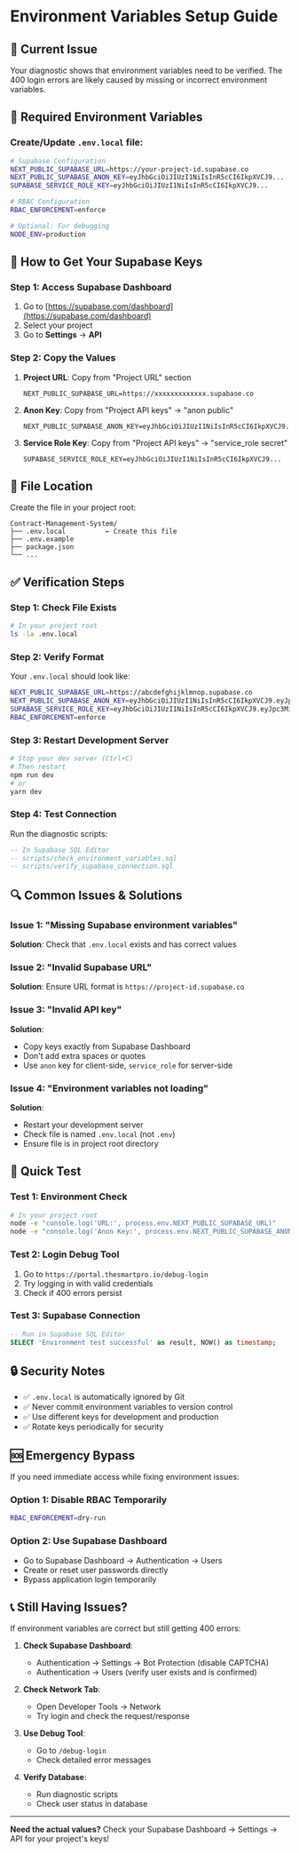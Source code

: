 # Environment Variables Setup Guide

## 🚨 Current Issue
Your diagnostic shows that environment variables need to be verified. The 400 login errors are likely caused by missing or incorrect environment variables.

## 🔧 Required Environment Variables

### **Create/Update `.env.local` file:**

```bash
# Supabase Configuration
NEXT_PUBLIC_SUPABASE_URL=https://your-project-id.supabase.co
NEXT_PUBLIC_SUPABASE_ANON_KEY=eyJhbGciOiJIUzI1NiIsInR5cCI6IkpXVCJ9...
SUPABASE_SERVICE_ROLE_KEY=eyJhbGciOiJIUzI1NiIsInR5cCI6IkpXVCJ9...

# RBAC Configuration
RBAC_ENFORCEMENT=enforce

# Optional: For debugging
NODE_ENV=production
```

## 🎯 How to Get Your Supabase Keys

### **Step 1: Access Supabase Dashboard**
1. Go to [https://supabase.com/dashboard](https://supabase.com/dashboard)
2. Select your project
3. Go to **Settings** → **API**

### **Step 2: Copy the Values**
1. **Project URL**: Copy from "Project URL" section
   ```
   NEXT_PUBLIC_SUPABASE_URL=https://xxxxxxxxxxxxx.supabase.co
   ```

2. **Anon Key**: Copy from "Project API keys" → "anon public"
   ```
   NEXT_PUBLIC_SUPABASE_ANON_KEY=eyJhbGciOiJIUzI1NiIsInR5cCI6IkpXVCJ9...
   ```

3. **Service Role Key**: Copy from "Project API keys" → "service_role secret"
   ```
   SUPABASE_SERVICE_ROLE_KEY=eyJhbGciOiJIUzI1NiIsInR5cCI6IkpXVCJ9...
   ```

## 📁 File Location

Create the file in your project root:
```
Contract-Management-System/
├── .env.local          ← Create this file
├── .env.example
├── package.json
└── ...
```

## ✅ Verification Steps

### **Step 1: Check File Exists**
```bash
# In your project root
ls -la .env.local
```

### **Step 2: Verify Format**
Your `.env.local` should look like:
```bash
NEXT_PUBLIC_SUPABASE_URL=https://abcdefghijklmnop.supabase.co
NEXT_PUBLIC_SUPABASE_ANON_KEY=eyJhbGciOiJIUzI1NiIsInR5cCI6IkpXVCJ9.eyJpc3MiOiJzdXBhYmFzZSIsInJlZiI6ImFiY2RlZmdoaWprbG1ub3AiLCJyb2xlIjoiYW5vbiIsImlhdCI6MTYzNDU2Nzg5MCwiZXhwIjoxOTUwMTQzODkwfQ.example_signature
SUPABASE_SERVICE_ROLE_KEY=eyJhbGciOiJIUzI1NiIsInR5cCI6IkpXVCJ9.eyJpc3MiOiJzdXBhYmFzZSIsInJlZiI6ImFiY2RlZmdoaWprbG1ub3AiLCJyb2xlIjoic2VydmljZV9yb2xlIiwiaWF0IjoxNjM0NTY3ODkwLCJleHAiOjE5NTAxNDM4OTB9.example_service_signature
RBAC_ENFORCEMENT=enforce
```

### **Step 3: Restart Development Server**
```bash
# Stop your dev server (Ctrl+C)
# Then restart
npm run dev
# or
yarn dev
```

### **Step 4: Test Connection**
Run the diagnostic scripts:
```sql
-- In Supabase SQL Editor
-- scripts/check_environment_variables.sql
-- scripts/verify_supabase_connection.sql
```

## 🔍 Common Issues & Solutions

### **Issue 1: "Missing Supabase environment variables"**
**Solution**: Check that `.env.local` exists and has correct values

### **Issue 2: "Invalid Supabase URL"**
**Solution**: Ensure URL format is `https://project-id.supabase.co`

### **Issue 3: "Invalid API key"**
**Solution**: 
- Copy keys exactly from Supabase Dashboard
- Don't add extra spaces or quotes
- Use `anon` key for client-side, `service_role` for server-side

### **Issue 4: "Environment variables not loading"**
**Solution**:
- Restart your development server
- Check file is named `.env.local` (not `.env`)
- Ensure file is in project root directory

## 🚀 Quick Test

### **Test 1: Environment Check**
```bash
# In your project root
node -e "console.log('URL:', process.env.NEXT_PUBLIC_SUPABASE_URL)"
node -e "console.log('Anon Key:', process.env.NEXT_PUBLIC_SUPABASE_ANON_KEY?.substring(0, 20) + '...')"
```

### **Test 2: Login Debug Tool**
1. Go to `https://portal.thesmartpro.io/debug-login`
2. Try logging in with valid credentials
3. Check if 400 errors persist

### **Test 3: Supabase Connection**
```sql
-- Run in Supabase SQL Editor
SELECT 'Environment test successful' as result, NOW() as timestamp;
```

## 🔒 Security Notes

- ✅ `.env.local` is automatically ignored by Git
- ✅ Never commit environment variables to version control
- ✅ Use different keys for development and production
- ✅ Rotate keys periodically for security

## 🆘 Emergency Bypass

If you need immediate access while fixing environment issues:

### **Option 1: Disable RBAC Temporarily**
```bash
RBAC_ENFORCEMENT=dry-run
```

### **Option 2: Use Supabase Dashboard**
- Go to Supabase Dashboard → Authentication → Users
- Create or reset user passwords directly
- Bypass application login temporarily

## 📞 Still Having Issues?

If environment variables are correct but still getting 400 errors:

1. **Check Supabase Dashboard**:
   - Authentication → Settings → Bot Protection (disable CAPTCHA)
   - Authentication → Users (verify user exists and is confirmed)

2. **Check Network Tab**:
   - Open Developer Tools → Network
   - Try login and check the request/response

3. **Use Debug Tool**:
   - Go to `/debug-login`
   - Check detailed error messages

4. **Verify Database**:
   - Run diagnostic scripts
   - Check user status in database

---

**Need the actual values?** Check your Supabase Dashboard → Settings → API for your project's keys!
